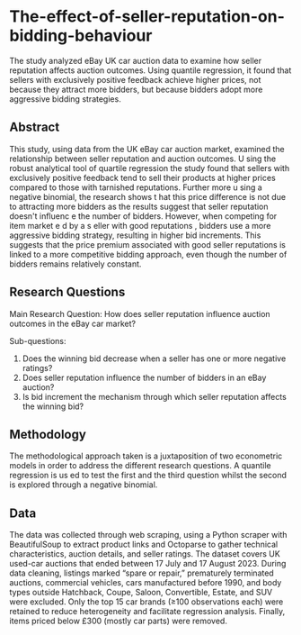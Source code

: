 # The-effect-of-seller-reputation-on-bidding-behaviour
The study analyzed eBay UK car auction data to examine how seller reputation affects auction outcomes. Using quantile regression, it found that sellers with exclusively positive feedback achieve higher prices, not because they attract more bidders, but because bidders adopt more aggressive bidding strategies.

## Abstract
This study, using data from the UK eBay car auction market, examined the
relationship between seller reputation and auction outcomes. U sing the robust
analytical tool of quartile regression the study found that sellers with exclusively
positive feedback tend to sell their products at higher prices compared to those
with tarnished reputations. Further more u sing a negative binomial, the research
shows t hat this price difference is not due to attracting more bidders as the results
suggest that seller reputation doesn't influenc e the number of bidders. However,
when competing for item market e d by a s eller with good reputations , bidders use
a more aggressive bidding strategy, resulting in higher bid increments. This
suggests that the price premium associated with good seller reputations is linked
to a more competitive bidding approach, even though the number of bidders
remains relatively constant.

## Research Questions

Main Research Question:
How does seller reputation influence auction outcomes in the eBay car market?

Sub-questions:
1. Does the winning bid decrease when a seller has one or more negative ratings?
2. Does seller reputation influence the number of bidders in an eBay auction?
3. Is bid increment the mechanism through which seller reputation affects the winning bid?

## Methodology
The methodological approach taken is a juxtaposition of two econometric models in order to address the different research questions. A quantile regression is us ed to
test the first and the third question whilst the second is explored through a negative
binomial.


## Data
The data was collected through web scraping, using a Python scraper with BeautifulSoup to extract product links and Octoparse to gather technical characteristics, auction details, and seller ratings. The dataset covers UK used-car auctions that ended between 17 July and 17 August 2023. During data cleaning, listings marked “spare or repair,” prematurely terminated auctions, commercial vehicles, cars manufactured before 1990, and body types outside Hatchback, Coupe, Saloon, Convertible, Estate, and SUV were excluded. Only the top 15 car brands (≥100 observations each) were retained to reduce heterogeneity and facilitate regression analysis. Finally, items priced below £300 (mostly car parts) were removed.




